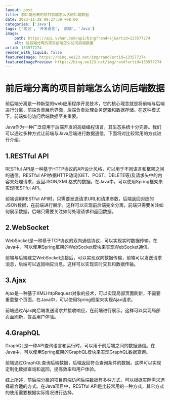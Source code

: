 ```yaml
---
layout: post
title: 前后端分离的项目前端怎么访问后端数据
date: 2023-11-28 09:37:39 +08:00
categories: ['Java']
tags: ['笔记', '开发语言', '前端', 'Java']
image:
    path: https://api.vvhan.com/api/bing?rand=sj&artid=133577274
    alt: 前后端分离的项目前端怎么访问后端数据
artid: 133577274
render_with_liquid: false
featuredImage: https://bing.ee123.net/img/rand?artid=133577274
featuredImagePreview: https://bing.ee123.net/img/rand?artid=133577274
---
```


# 前后端分离的项目前端怎么访问后端数据

前后端分离是一种新型的web应用程序开发技术，它的核心理念就是将前端与后端进行分离，前端负责展示界面，后端负责处理业务逻辑和数据存储。在这种模式下，前端如何访问后端数据至关重要。

Java作为一种广泛应用于后端开发的高级编程语言，其生态系统十分完善。我们可以通过多种方式让前端与Java后端进行数据通信，下面将对比较常用的方式进行介绍。

## 1.RESTful API

RESTful API是一种基于HTTP协议的API设计风格，可以用于不同语言和框架之间的通信。RESTful API依据HTTP动词(GET、POST、DELETE等)及请求头中的内容来处理请求，返回JSON/XML格式的数据。在Java中，可以使用Spring框架来实现RESTful API。

前端调用RESTful API时，只需要发送请求URL和请求参数，后端返回对应的JSON数据，在前端进行展示。这样可以实现前后端完全分离，前端只需要关注如何展示数据，后端只需要关注如何处理请求和返回数据。

## 2.WebSocket

WebSocket是一种基于TCP协议的双向通信协议，可以实现实时数据传输。在Java中，可以使用Spring框架的WebSocket模块来实现WebSocket通信。

前端与后端建立WebSocket连接后，可以实现双向数据传输，前端可以发送请求消息，后端可以返回响应消息。这样可以实现实时交互和数据传输。

## 3.Ajax

Ajax是一种基于XMLHttpRequest对象的技术，可以实现局部页面刷新，不需要重载整个页面。在Java中，可以使用Spring框架来实现Ajax请求。

前端通过Ajax向后端发送请求并接收响应，在前端进行展示。这样可以实现局部页面刷新，提高用户体验。

## 4.GraphQL

GraphQL是一种API查询语言和运行时，可以用于前后端之间的数据通信。在Java中，可以使用Spring框架的GraphQL模块来实现GraphQL数据查询。

前端通过GraphQL查询后端数据，后端返回符合查询条件的数据。这样可以实现定制化数据查询和返回，提高效率和用户体验。

综上所述，前后端分离的项目前端访问后端数据有多种方式，可以根据实际需求选择最合适的方式。在Java项目中，RESTful API是比较常用的一种方式，其它方式的使用需要根据实际情况进行选择。